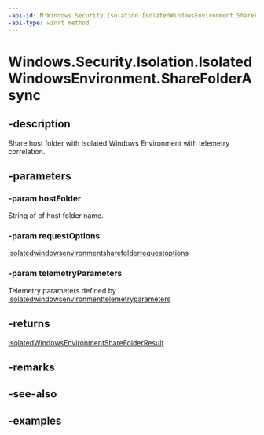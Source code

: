 ```yaml
---
-api-id: M:Windows.Security.Isolation.IsolatedWindowsEnvironment.ShareFolderAsync(System.String,Windows.Security.Isolation.IsolatedWindowsEnvironmentShareFolderRequestOptions,Windows.Security.Isolation.IsolatedWindowsEnvironmentTelemetryParameters)
-api-type: winrt method
---
```


<!-- Method syntax.
public IAsyncOperation<IsolatedWindowsEnvironmentShareFolderResult> IsolatedWindowsEnvironment.ShareFolderAsync(String hostFolder, IsolatedWindowsEnvironmentShareFolderRequestOptions requestOptions, IsolatedWindowsEnvironmentTelemetryParameters telemetryParameters)
-->

# Windows.Security.Isolation.IsolatedWindowsEnvironment.ShareFolderAsync

## -description
Share host folder with Isolated Windows Environment with telemetry correlation.
## -parameters
### -param hostFolder
String of of host folder name.
### -param requestOptions
[isolatedwindowsenvironmentsharefolderrequestoptions](isolatedwindowsenvironmentsharefolderrequestoptions.md)
### -param telemetryParameters
Telemetry parameters defined by [isolatedwindowsenvironmenttelemetryparameters](isolatedwindowsenvironmenttelemetryparameters.md)
## -returns
[IsolatedWindowsEnvironmentShareFolderResult](isolatedwindowsenvironmentsharefolderresult.md)
## -remarks

## -see-also

## -examples

